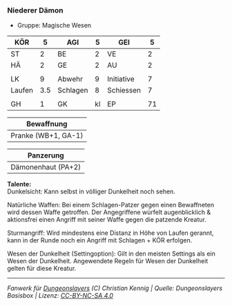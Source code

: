 ### Niederer Dämon  
- Gruppe: Magische Wesen  

| KÖR | 5 | AGI | 5 | GEI | 5 |
| --- | --- | --- | --- | --- | --- |
| ST | 2 | BE | 2 | VE | 2 |
| HÄ | 2 | GE | 2 | AU | 2 |
|  |  |  |  |  |  |
| LK | 9 | Abwehr | 9 | Initiative | 7 |
| Laufen | 3.5 | Schlagen | 8 | Schiessen | 7 |
|  |  |  |  |  |  |
| GH | 1 | GK | kl | EP | 71 |


| Bewaffnung |
| --- |
| Pranke (WB+1, GA-1) |


| Panzerung |
| --- |
| Dämonenhaut (PA+2) |


**Talente:**  
Dunkelsicht: Kann selbst in völliger Dunkelheit noch sehen.

Natürliche Waffen: Bei einem Schlagen-Patzer gegen einen Bewaffneten wird dessen Waffe getroffen. Der Angegriffene würfelt augenblicklich & aktionsfrei einen Angriff mit seiner Waffe gegen die patzende Kreatur.

Sturmangriff: Wird mindestens eine Distanz in Höhe von Laufen gerannt, kann in der Runde noch ein Angriff mit Schlagen + KÖR erfolgen.

Wesen der Dunkelheit (Settingoption): Gilt in den meisten Settings als ein Wesen der Dunkelheit. Angewendete Regeln für Wesen der Dunkelheit gelten für diese Kreatur.





___
*Fanwerk für [Dungeonslayers](https://www.dungeonslayers.net/) (C) Christian Kennig | Quelle: Dungeonslayers Basisbox | Lizenz: [CC-BY-NC-SA 4.0](https://creativecommons.org/licenses/by-nc-sa/4.0/deed.de)*